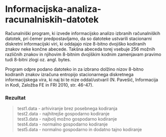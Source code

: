 # Informacijska-analiza-racunalniskih-datotek
Računalniški program, ki izvede informacijsko analizo izbranih računalniških datotek, pri čemer predpostavljamo, da so datoteke ustvarili stacionarni diskretni informacijski viri, ki oddajajo nize 8-bitno dvojiško kodiranih znakov neke končne abecede. Takšna abeceda torej vsebuje 256 možnih različnih znakov in njihovim 8-bitnim dvojiškim kodnim zamenjavam pravimo tudi 8-bitni zlogi oz. angl. bytes.

Program odpre podano datoteko in za izbrano dolžino nizov 8-bitno kodiranih znakov izračuna entropijo stacionarnega diskretnega informacijskega vira, ki naj bi te nize oddal/ustvaril (N. Pavešić, Informacija in Kodi, Založba FE in FRI 2010, str. 46-47).



### Rezultat
> test1.data - arhiviranje brez posebnega kodiranja <br/>
> test2.data - najhitrejše gospodarno kodiranje<br/>
> test3.data - najbolj možno gospodarno kodiranje<br/>
> test4.data - normalno gospodarno kodiranje<br/>
> test5.data - normalno gospodarno in dodatno tajno kodiranje<br/>
